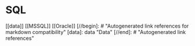 # SQL

[[data]]
[[MSSQL]]
[[Oracle]]
[//begin]: # "Autogenerated link references for markdown compatibility"
[data]: data "Data"
[//end]: # "Autogenerated link references"